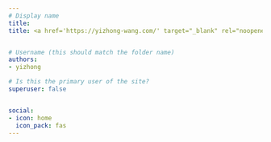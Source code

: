 ```yaml
---
# Display name
title: 
title: <a href='https://yizhong-wang.com/' target="_blank" rel="noopener noreferrer">Yizhong Wang</a>


# Username (this should match the folder name)
authors:
- yizhong

# Is this the primary user of the site?
superuser: false


social:
- icon: home
  icon_pack: fas
---
```

